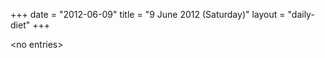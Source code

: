 +++
date = "2012-06-09"
title = "9 June 2012 (Saturday)"
layout = "daily-diet"
+++


\<no entries\>

